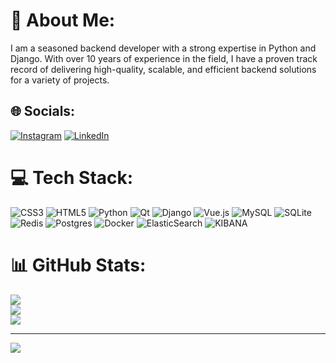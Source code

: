 # 💫 About Me:
I am a seasoned backend developer with a strong expertise in Python and Django. With over 10 years of experience in the field, I have a proven track record of delivering high-quality, scalable, and efficient backend solutions for a variety of projects.


## 🌐 Socials:
[![Instagram](https://img.shields.io/badge/Instagram-%23E4405F.svg?logo=Instagram&logoColor=white)](https://instagram.com/pythoncasts) [![LinkedIn](https://img.shields.io/badge/LinkedIn-%230077B5.svg?logo=linkedin&logoColor=white)](https://linkedin.com/in/pydevcasts) 

# 💻 Tech Stack:
![CSS3](https://img.shields.io/badge/css3-%231572B6.svg?style=for-the-badge&logo=css3&logoColor=white) ![HTML5](https://img.shields.io/badge/html5-%23E34F26.svg?style=for-the-badge&logo=html5&logoColor=white) ![Python](https://img.shields.io/badge/python-3670A0?style=for-the-badge&logo=python&logoColor=ffdd54) ![Qt](https://img.shields.io/badge/Qt-%23217346.svg?style=for-the-badge&logo=Qt&logoColor=white) ![Django](https://img.shields.io/badge/django-%23092E20.svg?style=for-the-badge&logo=django&logoColor=white) ![Vue.js](https://img.shields.io/badge/vue.js-%2335495e.svg?style=for-the-badge&logo=vuedotjs&logoColor=%234FC08D) ![MySQL](https://img.shields.io/badge/mysql-%2300000f.svg?style=for-the-badge&logo=mysql&logoColor=white) ![SQLite](https://img.shields.io/badge/sqlite-%2307405e.svg?style=for-the-badge&logo=sqlite&logoColor=white) ![Redis](https://img.shields.io/badge/redis-%23DD0031.svg?style=for-the-badge&logo=redis&logoColor=white) ![Postgres](https://img.shields.io/badge/postgres-%23316192.svg?style=for-the-badge&logo=postgresql&logoColor=white) ![Docker](https://img.shields.io/badge/docker-%230db7ed.svg?style=for-the-badge&logo=docker&logoColor=white) ![ElasticSearch](https://img.shields.io/badge/-ElasticSearch-005571?style=for-the-badge&logo=elasticsearch) ![KIBANA](https://img.shields.io/badge/kibana-005571.svg?style=for-the-badge&logo=kibana&logoColor=white&color=%23005571)
# 📊 GitHub Stats:
![](https://github-readme-stats.vercel.app/api?username=pydevcasts&theme=dark&hide_border=false&include_all_commits=false&count_private=false)<br/>
![](https://github-readme-streak-stats.herokuapp.com/?user=pydevcasts&theme=dark&hide_border=false)<br/>
![](https://github-readme-stats.vercel.app/api/top-langs/?username=pydevcasts&theme=dark&hide_border=false&include_all_commits=false&count_private=false&layout=compact)


---
[![](https://visitcount.itsvg.in/api?id=pydevcasts&icon=0&color=7)](https://visitcount.itsvg.in)

<!-- Proudly created with GPRM ( https://gprm.itsvg.in ) -->
